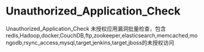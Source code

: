 # Unauthorized_Application_Check
Unauthorized_Application_Check 未授权应用漏洞批量检查，包含redis,Hadoop,docker,CouchDB,ftp,zookeeper,elasticsearch,memcached,mongodb,rsync_access,mysql,target,jenkins,target,jboss的未授权访问
